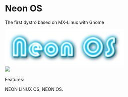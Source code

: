 # Neon OS

The first dystro based on MX-Linux with Gnome<br>

<img src=pictures/logo.png><br>
<img src=pictures/screenshot1-1-2021.png><br>

Features: 
































NEON LINUX OS, NEON OS.
